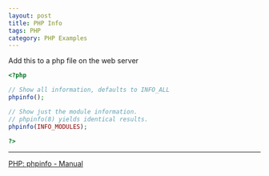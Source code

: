 ```yaml
---
layout: post
title: PHP Info
tags: PHP
category: PHP Examples
---
```


Add this to a php file on the web server

```php
<?php

// Show all information, defaults to INFO_ALL
phpinfo();

// Show just the module information.
// phpinfo(8) yields identical results.
phpinfo(INFO_MODULES);

?>
```

---

[PHP: phpinfo - Manual](http://php.net/manual/en/function.phpinfo.php)
